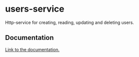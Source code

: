 # users-service
Http-service for creating, reading, updating and deleting users.

## Documentation

[Link to the documentation.](https://michaeldiers.github.io/users-service/index.html)